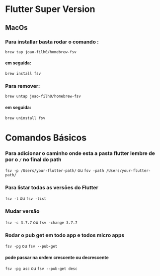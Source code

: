 # Flutter Super Version


## MacOs
### Para installar basta rodar o comando :
`brew tap joao-filh0/homebrew-fsv` 
#### em seguida:

`brew install fsv ` 

### Para remover:

`brew untap joao-filh0/homebrew-fsv ` 

#### em seguida:

`brew uninstall fsv `   


# Comandos Básicos

### Para adicionar o caminho onde esta a pasta flutter lembre de por o `/` no final do path

`fsv -p /Users/your-flutter-path/`  ou `fsv -path /Users/your-flutter-path/`

### Para listar todas as versões do Flutter
 `fsv -l`    ou  `fsv -list`
 
### Mudar versão 

 `fsv -c 3.7.7`    ou  `fsv -change 3.7.7`
 
### Rodar o pub get em todo app e todos micro apps

`fsv -pg`    ou  `fsv --pub-get`
#### pode passar na ordem crescente ou decrescente

`fsv -pg asc`    ou  `fsv --pub-get desc`







